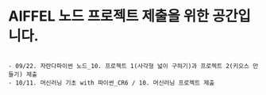 # AIFFEL 노드 프로젝트 제출을 위한 공간입니다.

```

- 09/22. 자란다파이썬 노드_10. 프로젝트 1(사각형 넓이 구하기)과 프로젝트 2(키오스 만들기) 제출
- 10/11. 머신러닝 기초 with 파이썬_CR6 / 10. 머신러닝 프로젝트 제출

```
